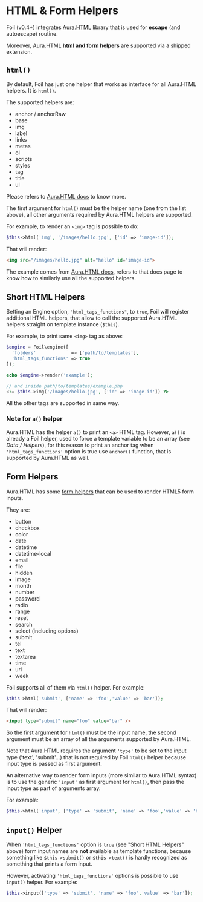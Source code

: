 <!--
currentMenu: "htmlhelpers"
currentSection: "Blocks & Helpers"
title: "HTML & Form Helpers"
-->

# HTML & Form Helpers

Foil (v0.4+) integrates [Aura.HTML](https://github.com/auraphp/Aura.Html) library that is used for **escape** (and autoescape) routine.

Moreover, Aura.HTML **[html](https://github.com/auraphp/Aura.Html/blob/2.x/README-HELPERS.md) and 
[form](https://github.com/auraphp/Aura.Html/blob/2.x/README-FORMS.md) helpers** are supported via a shipped extension.

## `html()`

By default, Foil has just one helper that works as interface for all Aura.HTML helpers. It is `html()`.

The supported helpers are:

 - anchor / anchorRaw
 - base
 - img
 - label
 - links
 - metas
 - ol
 - scripts
 - styles
 - tag
 - title
 - ul
 
Please refers to [Aura.HTML docs](https://github.com/auraphp/Aura.Html/blob/2.x/README-HELPERS.md) to
know more.
 
The first argument for `html()` must be the helper name (one from the list above), all other arguments required by Aura.HTML helpers are supported.

For example, to render an `<img>` tag is possible to do:

```php
$this->html('img', '/images/hello.jpg', ['id' => 'image-id']);
```

That will render:

```html
<img src="/images/hello.jpg" alt="hello" id="image-id">
```

The example comes from [Aura.HTML docs](https://github.com/auraphp/Aura.Html/blob/2.x/README-HELPERS.md#img),
refers to that docs page to know how to similarly use all the supported helpers.


## Short HTML Helpers

Setting an Engine option, `"html_tags_functions"`, to `true`, Foil will register additional HTML helpers,
that allow to call the supported Aura.HTML helpers straight on template instance (`$this`).

For example, to print same `<img>` tag as above:

```php
$engine = Foil\engine([
  'folders'             => ['path/to/templates'],
  'html_tags_functions' => true
]);

echo $engine->render('example');

// and inside path/to/templates/example.php
<?= $this->img('/images/hello.jpg', ['id' => 'image-id']) ?>
```

All the other tags are supported in same way.

### Note for `a()` helper

Aura.HTML has the helper `a()` to print an `<a>` HTML tag. However, `a()` is already a Foil helper,
used to force a template variable to be an array (see *Data / Helpers*), for this reason to print an
anchor tag when `'html_tags_functions'` option is true use `anchor()` function, that is supported by
Aura.HTML as well.


## Form Helpers

Aura.HTML has some [form helpers](https://github.com/auraphp/Aura.Html/blob/2.x/README-FORMS.md#html-5-input-elements) that
can be used to render HTML5 form inputs.

They are:

 - button
 - checkbox
 - color
 - date
 - datetime
 - datetime-local
 - email
 - file
 - hidden
 - image
 - month
 - number
 - password
 - radio
 - range
 - reset
 - search
 - select (including options)
 - submit
 - tel
 - text
 - textarea
 - time
 - url
 - week

Foil supports all of them via `html()` helper. For example:

```php
$this->html('submit', ['name' => 'foo','value' => 'bar']);
```

That will render:

```html
<input type="submit" name="foo" value="bar" />
```

So the first argument for `html()` must be the input name, the second argument must be an array of all
 the arguments supported by Aura.HTML.

Note that Aura.HTML requires the argument `'type'` to be set to the input type ('text', 'submit'...) 
that is not required by  Foil `html()` helper because input type is passed as first argument.

An alternative way to render form inputs (more similar to Aura.HTML syntax) is to use the generic `'input'`
as first argument for `html()`, then pass the input type as part of arguments array.

For example:

```php
$this->html('input', ['type' => 'submit', 'name' => 'foo','value' => 'bar']);
```

## `input()` Helper

When `'html_tags_functions'` option is `true` (see "Short HTML Helpers" above) form input names are **not** available
as template functions, because something like `$this->submit()` or `$this->text()` is hardly recognized as something
that prints a form input.

However, activating `'html_tags_functions'` options is possible to use `input()` helper. For example:

```php
$this->input(['type' => 'submit', 'name' => 'foo','value' => 'bar']);
```


